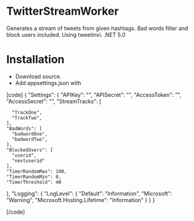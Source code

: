 ﻿# TwitterStreamWorker
Generates a stream of tweets from given hashtags. Bad words filter and block users included. Using tweetinvi. .NET 5.0 

# Installation
- Download source.
- Add appsettings.json with

[code]
{
  "Settings": {
    "APIKey": "",
    "APISecret": "",
    "AccessToken": "",
    "AccessSecret": "",
    "StreamTracks": [

      "TrackOne",
      "TrackTwo",
    ],
    "BadWords": [
      "badwordOne",
      "badwordTwo",
    ],
    "BlockedUsers": [
      "userid",
      "nextuserid"
    ],
    "TimerRandomMax": 100,
    "TimerRandomMin": 0,
    "TimerThreshold": 40
  },
  "Logging": {
    "LogLevel": {
      "Default": "Information",
      "Microsoft": "Warning",
      "Microsoft.Hosting.Lifetime": "Information"
    }
  }
}




[/code]
